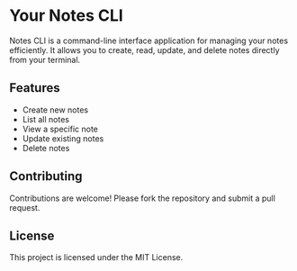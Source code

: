 # Your Notes CLI

Notes CLI is a command-line interface application for managing your notes efficiently. It allows you to create, read, update, and delete notes directly from your terminal.

## Features

- Create new notes
- List all notes
- View a specific note
- Update existing notes
- Delete notes

## Contributing

Contributions are welcome! Please fork the repository and submit a pull request.

## License

This project is licensed under the MIT License.